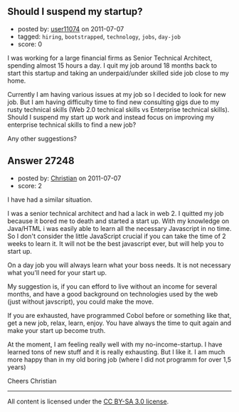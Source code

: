 ## Should I suspend my startup?

- posted by: [user11074](https://stackexchange.com/users/-1/11074-user11074) on 2011-07-07
- tagged: `hiring`, `bootstrapped`, `technology`, `jobs`, `day-job`
- score: 0

I was working for a large financial firms as Senior Technical Architect, spending almost 15 hours a day. I quit my job around 18 months back to start this startup and taking an underpaid/under skilled side job close to my home. 

Currently I am having various issues at my job so I decided to look for new job. But I am having difficulty time to find new consulting gigs due to my rusty technical skills (Web 2.0 technical skills vs Enterprise technical skills). Should I suspend my start up work and instead focus on improving my enterprise technical skills to find a new job? 

Any other suggestions?



## Answer 27248

- posted by: [Christian](https://stackexchange.com/users/-1/9952-christian) on 2011-07-07
- score: 2

I have had a similar situation. 

I was a senior technical architect and had a lack in web 2. I quitted my job because it bored me to death and started a start up. With my knowledge on Java/HTML i was easily able to learn all the necessary Javascript in no time. So I don't consider the little JavaScript crucial if you can take the time of 2 weeks to learn it. It will not be the best javascript ever, but will help you to start up.

On a day job you will always learn what your boss needs. It is not necessary what you'll need for your start up.

My suggestion is, if you can efford to live without an income for several months, and have a good background on technologies used by the web (just without javscript), you could make the move.

If you are exhausted, have programmed Cobol before or something like that, get a new job, relax, learn, enjoy. You have always the time to quit again and make your start up become truth.

At the moment, I am feeling really well with my no-income-startup. I have learned tons of new stuff and it is really exhausting. But I like it. I am much more happy than in my old boring job (where I did not programm for over 1,5 years)

Cheers
Christian



---

All content is licensed under the [CC BY-SA 3.0 license](https://creativecommons.org/licenses/by-sa/3.0/).
